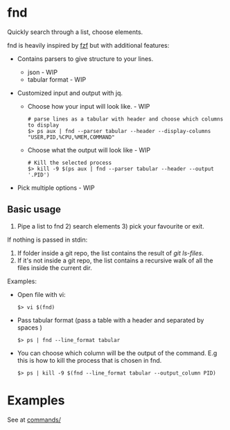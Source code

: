 
# fnd


Quickly search through a list, choose elements. 

fnd is heavily inspired by [fzf](https://github.com/junegunn/fzf) but with additional features:

- Contains parsers to give structure to your lines.
    - json - WIP
    - tabular format - WIP

- Customized input and output with jq.
    - Choose how your input will look like. - WIP

        ```
        # parse lines as a tabular with header and choose which columns to display 
        $> ps aux | fnd --parser tabular --header --display-columns "USER,PID,%CPU,%MEM,COMMAND" 
        ```
    - Choose what the output will look like - WIP
        ```
        # Kill the selected process
        $> kill -9 $(ps aux | fnd --parser tabular --header --output '.PID')
        ```
- Pick multiple options - WIP


## Basic usage

1) Pipe a list to fnd  2) search elements 3) pick your favourite or exit. 

If nothing is passed in stdin:

1) If folder inside a git repo, the list contains the result of *git ls-files*.
2) If it's not inside a git repo, the list contains a recursive walk of all the files inside the current dir.

Examples:

- Open file with vi:

    ```
    $> vi $(fnd)
    ```

- Pass tabular format (pass a table with a header and separated by spaces )

    ```
    $> ps | fnd --line_format tabular
    ```

- You can choose which column will be the output of the command. E.g this is how to kill the process that is chosen in fnd.

    ```
    $> ps | kill -9 $(fnd --line_format tabular --output_column PID)
    ```


# Examples

See at [commands/](commands/)
